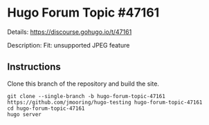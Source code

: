 # Hugo Forum Topic #47161

Details: <https://discourse.gohugo.io/t/47161>

Description: Fit: unsupported JPEG feature

## Instructions

Clone this branch of the repository and build the site.

```text
git clone --single-branch -b hugo-forum-topic-47161 https://github.com/jmooring/hugo-testing hugo-forum-topic-47161
cd hugo-forum-topic-47161
hugo server
```
